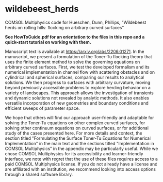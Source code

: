 # wildebeest_herds
COMSOL Multiphysics code for Hueschen, Dunn, Phillips, "Wildebeest herds on rolling hills: flocking on arbitrary curved surfaces"

**See HowToGuide.pdf for an orientation to the files in this repo and a quick-start tutorial on working with them.**

Manuscript text is available at https://arxiv.org/abs/2206.01271. In the manuscript, we present a formulation of the Toner-Tu flocking theory that uses the finite element method to solve the governing equations on arbitrary curved surfaces. First, we test the developed formalism and its numerical implementation in channel flow with scattering obstacles and on cylindrical and spherical surfaces, comparing our results to analytical solutions. We then progress to surfaces with arbitrary curvature, moving beyond previously accessible problems to explore herding behavior on a variety of landscapes. This approach allows the investigation of transients and dynamic solutions not revealed by analytic methods. It also enables versatile incorporation of new geometries and boundary conditions and efficient sweeps of parameter space.

We hope that others will find our approach user-friendly and adaptable for solving the Toner-Tu equations on other complex curved surfaces, for solving other continuum equations on curved surfaces, or for additional study of the cases presented here. For more details and context, the section titled "Formulating the Surface Toner-Tu Equations for Numerical Implementation" in the main text and the sections titled "Implementation in COMSOL Multiphysics" in the appendix may be particularly useful. While we chose COMSOL Multiphysics for its accessibility and learner-friendly interface, we note with regret that the use of these files requires access to a paid COMSOL Multiphysics license. If you do not already have a license and are affiliated with an institution, we recommend looking into access options through a shared software library.
